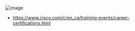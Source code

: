![image](https://github.com/user-attachments/assets/cc969f29-bd57-4c8e-a047-c7c0fd3b7be8)

- https://www.cisco.com/c/en_ca/training-events/career-certifications.html
